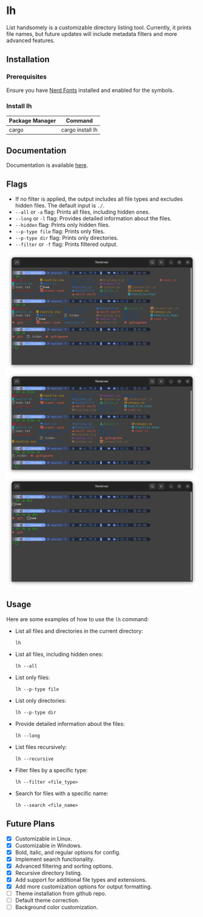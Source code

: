 # lh
List handsomely is a customizable directory listing tool. Currently, it prints file names, but future updates will include metadata filters and more advanced features.

## Installation
### Prerequisites
Ensure you have [Nerd Fonts](https://www.nerdfonts.com/) installed and enabled for the symbols.

### Install lh
| Package Manager | Command |
|-----------------|---------|
| cargo           | cargo install lh |

## Documentation
Documentation is available [here](https://docs.rs/lh/).

## Flags
- If no filter is applied, the output includes all file types and excludes hidden files. The default input is `./`.
- `--all` or `-a` flag: Prints all files, including hidden ones.
- `--long` or `-l` flag: Provides detailed information about the files.
- `--hidden` flag: Prints only hidden files.
- `--p-type file` flag: Prints only files.
- `--p-type dir` flag: Prints only directories.
- `--filter` or `-f` flag: Prints filtered output.

![standard_all_outputs](./media/all.png)
![only_files](./media/file.png)
![only_dirs](./media/dir.png)

## Usage
Here are some examples of how to use the `lh` command:

- List all files and directories in the current directory:
  ```
  lh
  ```

- List all files, including hidden ones:
  ```
  lh --all
  ```

- List only files:
  ```
  lh --p-type file
  ```

- List only directories:
  ```
  lh --p-type dir
  ```

- Provide detailed information about the files:
  ```
  lh --long
  ```

- List files recursively:
  ```
  lh --recursive
  ```

- Filter files by a specific type:
  ```
  lh --filter <file_type>
  ```

- Search for files with a specific name:
  ```
  lh --search <file_name>
  ```

## Future Plans
- [x] Customizable in Linux.
- [x] Customizable in Windows.
- [x] Bold, italic, and regular options for config.
- [x] Implement search functionality.
- [x] Advanced filtering and sorting options.
- [x] Recursive directory listing.
- [x] Add support for additional file types and extensions.
- [x] Add more customization options for output formatting.
- [ ] Theme installation from github repo.
- [ ] Default theme correction.
- [ ] Background color customization.
